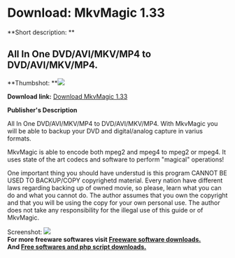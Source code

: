 # Download: MkvMagic 1.33

**Short description: **

## All In One DVD/AVI/MKV/MP4 to DVD/AVI/MKV/MP4.

  
**Thumbshot: **![](http://www.freewarefiles.com/screenshot/mkvmagic_md.gif)   
  
**Download link:** [Download MkvMagic 1.33](http://freesoftwares.boysofts.com/MkvMagic_program_19985.html)  
  

**Publisher's Description**  
  

All In One DVD/AVI/MKV/MP4 to DVD/AVI/MKV/MP4. With MkvMagic you will be able
to backup your DVD and digital/analog capture in varius formats.

MkvMagic is able to encode both mpeg2 and mpeg4 to mpeg2 or mpeg4. It uses
state of the art codecs and software to perform "magical" operations!

One important thing you should have understud is this program CANNOT BE USED
TO BACKUP/COPY copyrighetd material. Every nation have different laws
regarding backing up of owned movie, so please, learn what you can do and what
you cannot do. The author assumes that you own the copyright and that you will
be using the copy for your own personal use. The author does not take any
responsibility for the illegal use of this guide or of MkvMagic.

  
  
Screenshot: ![](http://www.freewarefiles.com/screenshot/mkvmagic.gif)  
**For more freeware softwares visit [Freeware software downloads.](http://freesoftwares.boysofts.com/)**   
**And [Free softwares and php script downloads.](http://www.boysofts.com/)**

